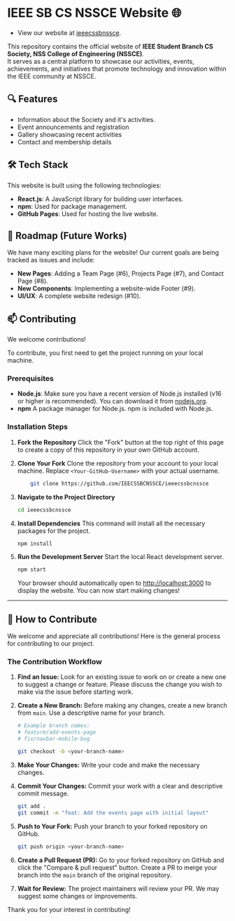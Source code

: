 # IEEE SB CS NSSCE Website 🌐
- View our website at [ieeecssbnssce](https://ieecssbcnssce.github.io/ieeecssbcnnssce/).


This repository contains the official website of **IEEE Student Branch CS Society, NSS College of Engineering (NSSCE)**.  
It serves as a central platform to showcase our activities, events, achievements, and initiatives that promote technology and innovation within the IEEE community at NSSCE.

## 🔍 Features
- Information about the Society and it's activities. 
- Event announcements and registration  
- Gallery showcasing recent activities 
- Contact and membership details 

## 🛠️ Tech Stack
This website is built using the following technologies:

* **React.js**: A JavaScript library for building user interfaces.
* **npm**: Used for package management.
* **GitHub Pages**: Used for hosting the live website.

## 🚀 Roadmap (Future Works)
We have many exciting plans for the website! Our current goals are being tracked as issues and include:

* **New Pages**: Adding a Team Page (#6), Projects Page (#7), and Contact Page (#8).
* **New Components**: Implementing a website-wide Footer (#9).
* **UI/UX**: A complete website redesign (#10).

## 📫 Contributing
We welcome contributions!  

To contribute, you first need to get the project running on your local machine.

### Prerequisites

* **Node.js**: Make sure you have a recent version of Node.js installed (v16 or higher is recommended). You can download it from [nodejs.org](https://nodejs.org/).
* **npm** A package manager for Node.js. npm is included with Node.js.

### Installation Steps

1.  **Fork the Repository**
    Click the "Fork" button at the top right of this page to create a copy of this repository in your own GitHub account.

2.  **Clone Your Fork**
    Clone the repository from your account to your local machine. Replace `<Your-GitHub-Username>` with your actual username.
    ```bash
        git clone https://github.com/IEECSSBCNSSCE/ieeecssbcnssce
    ```

3.  **Navigate to the Project Directory**
    ```bash
    cd ieeecssbcnssce
    ```

4.  **Install Dependencies**
    This command will install all the necessary packages for the project.
    ```bash
    npm install
    ```

5.  **Run the Development Server**
    Start the local React development server.
    ```bash
    npm start
    ```
    Your browser should automatically open to [http://localhost:3000](http://localhost:3000) to display the website. You can now start making changes!

---

## 🤝 How to Contribute

We welcome and appreciate all contributions! Here is the general process for contributing to our project.

### The Contribution Workflow

1.  **Find an Issue:** Look for an existing issue to work on or create a new one to suggest a change or feature. Please discuss the change you wish to make via the issue before starting work.

2.  **Create a New Branch:** Before making any changes, create a new branch from `main`. Use a descriptive name for your branch.
    ```bash
    # Example branch names:
    # feature/add-events-page
    # fix/navbar-mobile-bug
    
    git checkout -b <your-branch-name>
    ```

3.  **Make Your Changes:** Write your code and make the necessary changes.

4.  **Commit Your Changes:** Commit your work with a clear and descriptive commit message.
    ```bash
    git add .
    git commit -m "feat: Add the events page with initial layout"
    ```

5.  **Push to Your Fork:** Push your branch to your forked repository on GitHub.
    ```bash
    git push origin <your-branch-name>
    ```

6.  **Create a Pull Request (PR):**
    Go to your forked repository on GitHub and click the "Compare & pull request" button. Create a PR to merge your branch into the `main` branch of the original repository.

7.  **Wait for Review:** The project maintainers will review your PR. We may suggest some changes or improvements.

Thank you for your interest in contributing!



